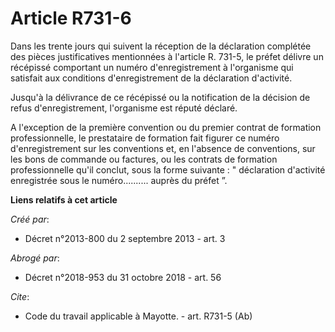 # Article R731-6

Dans les trente jours qui suivent la réception de la déclaration complétée des pièces justificatives mentionnées à l'article
R. 731-5, le préfet délivre un récépissé comportant un numéro d'enregistrement à l'organisme qui satisfait aux conditions
d'enregistrement de la déclaration d'activité. 

Jusqu'à la délivrance de ce récépissé ou la notification de la décision de refus d'enregistrement, l'organisme est réputé
déclaré. 

A l'exception de la première convention ou du premier contrat de formation professionnelle, le prestataire de formation fait
figurer ce numéro d'enregistrement sur les conventions et, en l'absence de conventions, sur les bons de commande ou factures,
ou les contrats de formation professionnelle qu'il conclut, sous la forme suivante : " déclaration d'activité enregistrée
sous le numéro.......... auprès du préfet ”.

**Liens relatifs à cet article**

_Créé par_:

  - Décret n°2013-800 du 2 septembre 2013 - art. 3

_Abrogé par_:

  - Décret n°2018-953 du 31 octobre 2018 - art. 56

_Cite_:

  - Code du travail applicable à Mayotte. - art. R731-5 (Ab)
